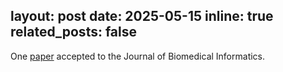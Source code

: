 layout: post
date: 2025-05-15
inline: true
related_posts: false
---

One [paper](https://www.sciencedirect.com/science/article/abs/pii/S1532046425000875) accepted to the Journal of Biomedical Informatics.